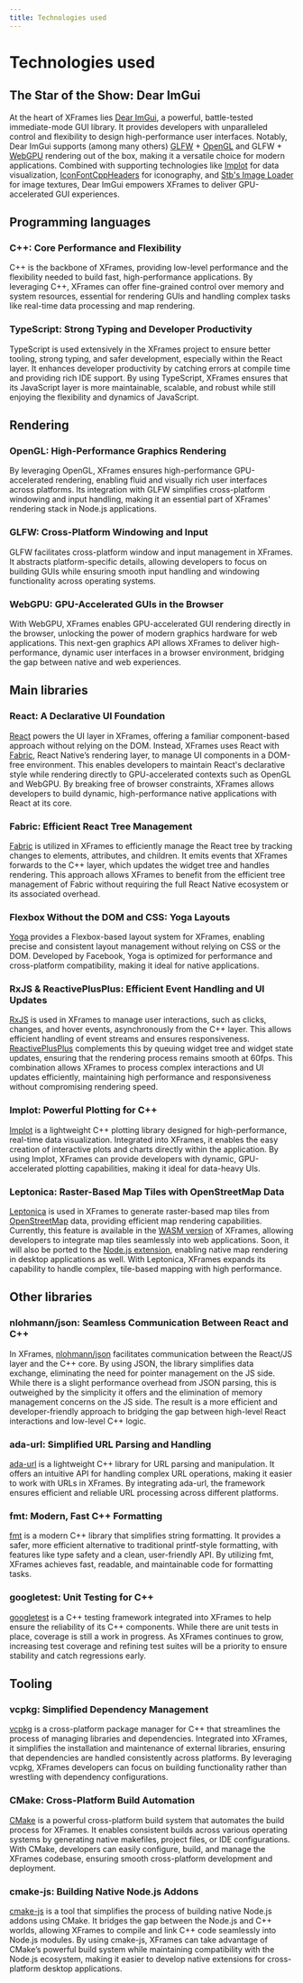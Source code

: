 ```yaml
---
title: Technologies used
---
```


# Technologies used

## The Star of the Show: Dear ImGui

At the heart of XFrames lies [Dear ImGui](https://github.com/ocornut/imgui), a powerful, battle-tested immediate-mode GUI library. It provides developers with unparalleled control and flexibility to design high-performance user interfaces. 
Notably, Dear ImGui supports (among many others) [GLFW](https://www.glfw.org/) + [OpenGL](https://www.opengl.org/) and GLFW + [WebGPU](https://en.wikipedia.org/wiki/WebGPU) rendering out of the box, making it a versatile choice for modern applications.
Combined with supporting technologies like [Implot](https://github.com/epezent/implot) for data visualization, [IconFontCppHeaders](https://github.com/juliettef/IconFontCppHeaders) for iconography, and [Stb's Image Loader](https://github.com/nothings/stb/blob/master/stb_image.h) for image textures, Dear ImGui empowers XFrames to deliver GPU-accelerated GUI experiences.

## Programming languages

### C++: Core Performance and Flexibility

C++ is the backbone of XFrames, providing low-level performance and the flexibility needed to build fast, high-performance applications. By leveraging C++, XFrames can offer fine-grained control over memory and system resources, essential for rendering GUIs and handling complex tasks like real-time data processing and map rendering.

### TypeScript: Strong Typing and Developer Productivity

TypeScript is used extensively in the XFrames project to ensure better tooling, strong typing, and safer development, especially within the React layer. It enhances developer productivity by catching errors at compile time and providing rich IDE support. By using TypeScript, XFrames ensures that its JavaScript layer is more maintainable, scalable, and robust while still enjoying the flexibility and dynamics of JavaScript.

## Rendering

### OpenGL: High-Performance Graphics Rendering

By leveraging OpenGL, XFrames ensures high-performance GPU-accelerated rendering, enabling fluid and visually rich user interfaces across platforms. Its integration with GLFW simplifies cross-platform windowing and input handling, making it an essential part of XFrames' rendering stack in Node.js applications.

### GLFW: Cross-Platform Windowing and Input

GLFW facilitates cross-platform window and input management in XFrames. It abstracts platform-specific details, allowing developers to focus on building GUIs while ensuring smooth input handling and windowing functionality across operating systems.

### WebGPU: GPU-Accelerated GUIs in the Browser

With WebGPU, XFrames enables GPU-accelerated GUI rendering directly in the browser, unlocking the power of modern graphics hardware for web applications. This next-gen graphics API allows XFrames to deliver high-performance, dynamic user interfaces in a browser environment, bridging the gap between native and web experiences.

## Main libraries

### React: A Declarative UI Foundation

[React](https://react.dev/) powers the UI layer in XFrames, offering a familiar component-based approach without relying on the DOM. Instead, XFrames uses React with [Fabric](https://reactnative.dev/architecture/fabric-renderer), React Native’s rendering layer, to manage UI components in a DOM-free environment. This enables developers to maintain React's declarative style while rendering directly to GPU-accelerated contexts such as OpenGL and WebGPU. By breaking free of browser constraints, XFrames allows developers to build dynamic, high-performance native applications with React at its core.

### Fabric: Efficient React Tree Management

[Fabric](https://reactnative.dev/architecture/fabric-renderer) is utilized in XFrames to efficiently manage the React tree by tracking changes to elements, attributes, and children. It emits events that XFrames forwards to the C++ layer, which updates the widget tree and handles rendering. This approach allows XFrames to benefit from the efficient tree management of Fabric without requiring the full React Native ecosystem or its associated overhead.

### Flexbox Without the DOM and CSS: Yoga Layouts

[Yoga](https://www.yogalayout.dev/) provides a Flexbox-based layout system for XFrames, enabling precise and consistent layout management without relying on CSS or the DOM. Developed by Facebook, Yoga is optimized for performance and cross-platform compatibility, making it ideal for native applications.

### RxJS & ReactivePlusPlus: Efficient Event Handling and UI Updates

[RxJS](https://rxjs.dev/) is used in XFrames to manage user interactions, such as clicks, changes, and hover events, asynchronously from the C++ layer. This allows efficient handling of event streams and ensures responsiveness. [ReactivePlusPlus](https://github.com/victimsnino/ReactivePlusPlus) complements this by queuing widget tree and widget state updates, ensuring that the rendering process remains smooth at 60fps. This combination allows XFrames to process complex interactions and UI updates efficiently, maintaining high performance and responsiveness without compromising rendering speed.

### Implot: Powerful Plotting for C++

[Implot](https://github.com/epezent/implot) is a lightweight C++ plotting library designed for high-performance, real-time data visualization. Integrated into XFrames, it enables the easy creation of interactive plots and charts directly within the application. By using Implot, XFrames can provide developers with dynamic, GPU-accelerated plotting capabilities, making it ideal for data-heavy UIs.

### Leptonica: Raster-Based Map Tiles with OpenStreetMap Data

[Leptonica](https://github.com/DanBloomberg/leptonica) is used in XFrames to generate raster-based map tiles from [OpenStreetMap](https://www.openstreetmap.org/about) data, providing efficient map rendering capabilities. Currently, this feature is available in the [WASM version](https://www.npmjs.com/package/@xframes/wasm) of XFrames, allowing developers to integrate map tiles seamlessly into web applications. Soon, it will also be ported to the [Node.js extension](https://www.npmjs.com/package/@xframes/node), enabling native map rendering in desktop applications as well. With Leptonica, XFrames expands its capability to handle complex, tile-based mapping with high performance.

## Other libraries

### nlohmann/json: Seamless Communication Between React and C++
In XFrames, [nlohmann/json](https://github.com/nlohmann/json) facilitates communication between the React/JS layer and the C++ core. By using JSON, the library simplifies data exchange, eliminating the need for pointer management on the JS side. While there is a slight performance overhead from JSON parsing, this is outweighed by the simplicity it offers and the elimination of memory management concerns on the JS side. The result is a more efficient and developer-friendly approach to bridging the gap between high-level React interactions and low-level C++ logic.

### ada-url: Simplified URL Parsing and Handling
[ada-url](https://github.com/ada-url/ada) is a lightweight C++ library for URL parsing and manipulation. It offers an intuitive API for handling complex URL operations, making it easier to work with URLs in XFrames. By integrating ada-url, the framework ensures efficient and reliable URL processing across different platforms.

### fmt: Modern, Fast C++ Formatting
[fmt](https://github.com/fmtlib/fmt) is a modern C++ library that simplifies string formatting. It provides a safer, more efficient alternative to traditional printf-style formatting, with features like type safety and a clean, user-friendly API. By utilizing fmt, XFrames achieves fast, readable, and maintainable code for formatting tasks.

### googletest: Unit Testing for C++

[googletest](https://github.com/google/googletest) is a C++ testing framework integrated into XFrames to help ensure the reliability of its C++ components. While there are unit tests in place, coverage is still a work in progress. As XFrames continues to grow, increasing test coverage and refining test suites will be a priority to ensure stability and catch regressions early.

## Tooling

### vcpkg: Simplified Dependency Management

[vcpkg](https://github.com/microsoft/vcpkg) is a cross-platform package manager for C++ that streamlines the process of managing libraries and dependencies. Integrated into XFrames, it simplifies the installation and maintenance of external libraries, ensuring that dependencies are handled consistently across platforms. By leveraging vcpkg, XFrames developers can focus on building functionality rather than wrestling with dependency configurations.

### CMake: Cross-Platform Build Automation

[CMake](https://cmake.org/) is a powerful cross-platform build system that automates the build process for XFrames. It enables consistent builds across various operating systems by generating native makefiles, project files, or IDE configurations. With CMake, developers can easily configure, build, and manage the XFrames codebase, ensuring smooth cross-platform development and deployment.

### cmake-js: Building Native Node.js Addons

[cmake-js](https://github.com/cmake-js/cmake-js) is a tool that simplifies the process of building native Node.js addons using CMake. It bridges the gap between the Node.js and C++ worlds, allowing XFrames to compile and link C++ code seamlessly into Node.js modules. By using cmake-js, XFrames can take advantage of CMake’s powerful build system while maintaining compatibility with the Node.js ecosystem, making it easier to develop native extensions for cross-platform desktop applications.
